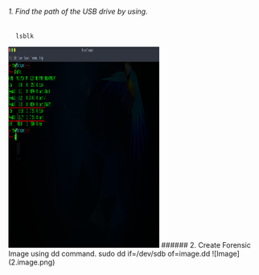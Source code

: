 ###### 1. Find the path of the USB drive by using.
      lsblk
<img src="1.lsblk.png" alt="Image Alt Text" width="300" height="400">
<!-- ![lsblk](1.lsblk.png) -->
###### 2. Create Forensic Image using dd command.
      sudo dd if=/dev/sdb of=image.dd
![Image](2.image.png)
